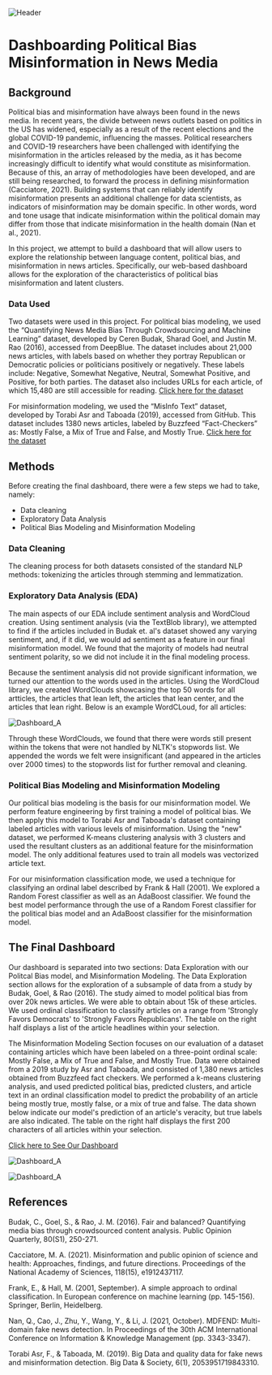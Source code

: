 ![Header](https://github.com/ray-MADS/Capstone_jnr_fakenews/blob/master/images/github-header-image%20(8).png)

# Dashboarding Political Bias Misinformation in News Media
## Background 
Political bias and misinformation have always been found in the news media. In recent years, the divide between news outlets based on politics in the US has widened, especially as a result of the recent elections and the global COVID-19 pandemic, influencing the masses. Political researchers and COVID-19 researchers have been challenged with identifying the misinformation in the articles released by the media, as it has become increasingly difficult to identify what would constitute as misinformation. Because of this, an array of methodologies have been developed, and are still being researched, to forward the process in defining misinformation (Cacciatore, 2021). Building systems that can reliably identify misinformation presents an additional challenge for data scientists, as indicators of misinformation may be domain specific. In other words, word and tone usage that indicate misinformation within the political domain may differ from those that indicate misinformation in the health domain (Nan et al., 2021).

In this project, we attempt to build a dashboard that will allow users to explore the relationship between language content, political bias, and misinformation in news articles. Specifically, our web-based dashboard allows for the exploration of the characteristics of political bias misinformation and latent clusters. 

### Data Used 
Two datasets were used in this project. For political bias modeling, we used the “Quantifying News Media Bias Through Crowdsourcing and Machine Learning” dataset, developed by Ceren Budak, Sharad Goel, and Justin M. Rao (2016), accessed from DeepBlue. The dataset includes about 21,000 news articles, with labels based on whether they portray Republican or Democratic policies or politicians positively or negatively. These labels include: Negative, Somewhat Negative, Neutral, Somewhat Positive, and Positive, for both parties. The dataset also includes URLs for each article, of which 15,480 are still accessible for reading. 
[Click here for the dataset](https://deepblue.lib.umich.edu/data/concern/data_sets/8w32r569d?locale=en)

For misinformation modeling, we used the “MisInfo Text” dataset, developed by Torabi Asr and Taboada (2019), accessed from GitHub. This dataset includes 1380 news articles, labeled by Buzzfeed “Fact-Checkers” as: Mostly False, a Mix of True and False, and Mostly True. 
[Click here for the dataset](https://github.com/sfu-discourse-lab/MisInfoText)



## Methods
Before creating the final dashboard, there were a few steps we had to take, namely: 
* Data cleaning
* Exploratory Data Analysis
* Political Bias Modeling and Misinformation Modeling

### Data Cleaning 
The cleaning process for both datasets consisted of the standard NLP methods: tokenizing the articles through stemming and lemmatization. 

### Exploratory Data Analysis (EDA)
The main aspects of our EDA include sentiment analysis and WordCloud creation. 
Using sentiment analysis (via the TextBlob library), we attempted to find if the articles included in Budak et. al's dataset showed any varying sentiment, and, if it did, we would ad sentiment as a feature in our final misinformation model. We found that the majority of models had neutral sentiment polarity, so we did not include it in the final modeling process. 

Because the sentiment analysis did not provide significant information, we turned our attention to the words used in the articles. Using the WordCloud library, we created WordClouds showcasing the top 50 words for all artticles, the articles that lean left, the articles that lean center, and the articles that lean right. Below is an example WordCLoud, for all articles:

![Dashboard_A](https://github.com/ray-MADS/Capstone_jnr_fakenews/blob/master/images/capstone_50_top_words_all.png)


Through these WordClouds, we found that there were words still present within the tokens that were not handled by NLTK's stopwords list. We appended the words we felt were insignificant (and appeared in the articles over 2000 times) to the stopwords list for further removal and cleaning. 

### Political Bias Modeling and Misinformation Modeling
Our political bias modeling is the basis for our misinformation model. We perform feature engineering by first training a model of political bias. We then apply this model to Torabi Asr and Taboada's dataset containing labeled articles with various levels of misinformation. Using the "new" dataset, we performed K-means clustering analysis with 3 clusters and used the resultant clusters as an additional feature for the misinformation model. The only additional features used to train all models was vectorized article text. 

For our misinformation classification mode, we used a technique for classifying an ordinal label described by Frank & Hall (2001). We explored a Random Forest classifier as well as an AdaBoost classifier. We found the best model performance through the use of a Random Forest classifier for the political bias model and an AdaBoost classifier for the misinformation model.

## The Final Dashboard
Our dashboard is separated into two sections: Data Exploration with our Politcal Bias model, and Misinformation Modeling. 
The Data Exploration section allows for the exploration of a subsample of data from a study by Budak, Goel, & Rao (2016). The study aimed to model political bias from over 20k news articles. We were able to obtain about 15k of these articles. We used ordinal classification to classify articles on a range from 'Strongly Favors Democrats' to 'Strongly Favors Republicans'. The table on the right half displays a list of the article headlines within your selection.

The Misinformation Modeling Section focuses on our evaluation of a dataset containing articles which have been labeled on a three-point ordinal scale: Mostly False, a Mix of True and False, and Mostly True. Data were obtained from a 2019 study by Asr and Taboada, and consisted of 1,380 news articles obtained from Buzzfeed fact checkers. We performed a k-means clustering analysis, and used predicted political bias, predicted clusters, and article text in an ordinal classification model to predict the probability of an article being mostly true, mostly false, or a mix of true and false. The data shown below indicate our model's prediction of an article's veracity, but true labels are also indicated. The table on the right half displays the first 200 characters of all articles within your selection.


[Click here to See Our Dashboard](https://mi-jns.herokuapp.com/)

![Dashboard_A](https://github.com/ray-MADS/Capstone_jnr_fakenews/blob/master/images/newplot4.png)

![Dashboard_A](https://github.com/ray-MADS/Capstone_jnr_fakenews/blob/master/images/newplot5.png)

## References 
Budak, C., Goel, S., & Rao, J. M. (2016). Fair and balanced? Quantifying media bias through crowdsourced content analysis. Public Opinion Quarterly, 80(S1), 250-271.

Cacciatore, M. A. (2021). Misinformation and public opinion of science and health: Approaches, findings, and future directions. Proceedings of the National Academy of Sciences, 118(15), e1912437117.

Frank, E., & Hall, M. (2001, September). A simple approach to ordinal classification. In European conference on machine learning (pp. 145-156). Springer, Berlin, Heidelberg.

Nan, Q., Cao, J., Zhu, Y., Wang, Y., & Li, J. (2021, October). MDFEND: Multi-domain fake news detection. In Proceedings of the 30th ACM International Conference on Information & Knowledge Management (pp. 3343-3347).

Torabi Asr, F., & Taboada, M. (2019). Big Data and quality data for fake news and misinformation detection. Big Data & Society, 6(1), 2053951719843310.

